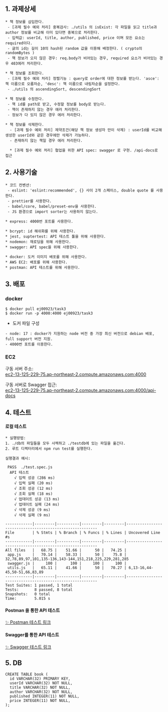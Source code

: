 ## 1. 과제상세

```
* 책 정보를 삽입한다.
 - [과제 필수 예외 처리] 중복검사: ./utils 의 isExist: 각 파일을 읽고 title과 author 정보를 비교해 이미 있다면 중복으로 처리한다.
 - 입력값: userId, title, author, published, price 이며 모든 요소는 required이다.
 - 글의 id는 길이 10의 hash된 random 값을 이용해 배정한다. ( crypto의 randomBytes )
 - 책 정보가 오지 않은 경우: req.body가 비어있는 경우, required 요소가 비어있는 경우 403에러 처리한다.

* 책 정보를 조회한다.
 - [과제 필수 예외 처리] 정렬기능 : query로 order에 대한 정보를 받는다. 'asce': 책 이름으로 오름차순, 'desc': 책 이름으로 내림차순을 설정한다.
 - ./utils 의 ascendingSort, descendingSort

* 책 정보를 수정한다.
 - 책 id를 path로 받고, 수정할 정보를 body로 받는다.
 - 책이 존재하지 않는 경우 에러 처리한다.
 - 정보가 다 있지 않은 경우 에러 처리한다.

* 책 정보를 삭제한다. 
  - [과제 필수 예외 처리] 제약조건(해당 책 정보 생성자 만이 삭제) : userId를 비교해 생성한 userId와 같은 경우에만 삭제가 가능하다.
  - 존재하지 않는 책일 경우 에러 처리한다.

  * [과제 필수 예외 처리] 협업을 위한 API spec: swagger 로 구현. /api-docs로 접근
```

## 2. 사용기술
```
* 코드 컨벤션:
 - eslint: 'eslint:recommended', {} 사이 2개 스페이스, double quote 를 사용한다.
 - prettier를 사용한다.
 - babel/core, babel/preset-env을 사용한다.
 - JS 환경으로 import sorter는 사용하지 않는다.

* express: 4000번 포트를 사용한다.

* bcrypt: id 해쉬화를 위해 사용한다.
* jest, suptertest: API 테스트 툴을 위해 사용한다.
* nodemon: 재로딩을 위해 사용한다.
* swagger: API spec을 위해 사용한다.

* docker: 도커 이미지 배포를 위해 사용한다.
* AWS EC2: 배포를 위해 사용한다.
* postman: API 테스트를 위해 사용한다.
```


## 3. 배포

### docker
`$ docker pull ej00923/task3` <br/>
`$ docker run -p 4000:4000 ej00923/task3` <br/>

* 도커 파일 구성
```
- node: 17 : docker가 지원하는 node 버전 중 가장 최신 버전으로 debian 배포, full support 버전 지원.
- 4000번 포트를 이용한다.
```
### EC2
구동 서버 주소: <br/>
[ec2-13-125-229-75.ap-northeast-2.compute.amazonaws.com:4000](http://ec2-13-125-229-75.ap-northeast-2.compute.amazonaws.com:4000) <br/>

구동 서버로 Swagger 접근:  <br/>
[ec2-13-125-229-75.ap-northeast-2.compute.amazonaws.com:4000/api-docs](http://ec2-13-125-229-75.ap-northeast-2.compute.amazonaws.com:4000/api-docs/) <br/>


## 4. 테스트

#### 로컬 테스트
```
* 실행방법: 
1. ./db의 파일들을 모두 사젝하고 ./testdb에 있는 파일을 옮긴다.
2. 루트 디렉터리에서 npm run test를 실행한다.

실행결과 예시:

 PASS  ./test.spec.js
  API 테스트
    √ 입력 성공 (286 ms)
    √ 입력 실패 (20 ms)
    √ 조회 성공 (12 ms)
    √ 조회 실패 (18 ms)
    √ 업데이트 성공 (13 ms)
    √ 업데이트 실패 (24 ms)
    √ 삭제 성공 (9 ms)
    √ 삭제 실패 (9 ms)

------------|---------|----------|---------|---------|---------------------------------------------------------
File        | % Stmts | % Branch | % Funcs | % Lines | Uncovered Line #s
------------|---------|----------|---------|---------|---------------------------------------------------------
All files   |   68.75 |    51.66 |      50 |   74.25 |
 app.js     |   70.14 |    58.33 |      50 |    75.8 | 32,78,89,97,101,135-136,143-144,151,218,225,229,281,285
 swagger.js |     100 |      100 |     100 |     100 |
 utils.js   |   65.11 |    41.66 |      50 |   70.27 | 6,13-16,44-45,50-51,66,83,89
------------|---------|----------|---------|---------|---------------------------------------------------------
Test Suites: 1 passed, 1 total
Tests:       8 passed, 8 total
Snapshots:   0 total
Time:        5.015 s
```
#### Postman 을 통한 API 테스트
[✨ Postman 테스트 링크](https://www.postman.com/solar-trinity-109023/workspace/jaeyoung-public-workspace/collection/16110658-dc4f4883-b82d-4105-945a-1071d6f0ad17)


#### Swagger를 통한 API 테스트
[✨ Swagger 테스트 링크](http://ec2-13-125-229-75.ap-northeast-2.compute.amazonaws.com:4000/api-docs/)


## 5. DB
```
CREATE TABLE book (
  id VARCHAR(32) PRIMARY KEY,
  userId VARCHAR(32) NOT NULL,
  title VARCHAR(32) NOT NULL,
  author VARCHAR(32) NOT NULL,
  published INTEGER(11) NOT NULL,
  price INTEGER(11) NOT NULL,
);
```